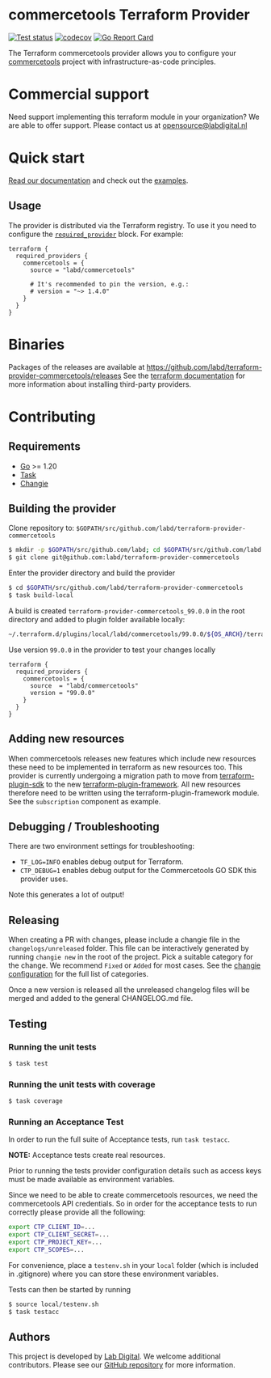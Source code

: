 # commercetools Terraform Provider

[![Test status](https://github.com/labd/terraform-provider-commercetools/workflows/Run%20Tests/badge.svg)](https://github.com/labd/terraform-provider-commercetools/actions?query=workflow%3A%22Run+Tests%22)
[![codecov](https://codecov.io/gh/LabD/terraform-provider-commercetools/branch/master/graph/badge.svg)](https://codecov.io/gh/LabD/terraform-provider-commercetools)
[![Go Report Card](https://goreportcard.com/badge/github.com/labd/terraform-provider-commercetools)](https://goreportcard.com/report/github.com/labd/terraform-provider-commercetools)

The Terraform commercetools provider allows you to configure
your [commercetools](https://commercetools.com/) project with
infrastructure-as-code principles.

# Commercial support

Need support implementing this terraform module in your organization? We are
able to offer support. Please contact us at opensource@labdigital.nl

# Quick start

[Read our documentation](https://registry.terraform.io/providers/labd/commercetools/latest/docs)
and check out the [examples](https://registry.terraform.io/providers/labd/commercetools/latest/docs/guides/extensions).

## Usage

The provider is distributed via the Terraform registry. To use it you need to configure
the [`required_provider`](https://www.terraform.io/language/providers/requirements#requiring-providers) block. For example:

```hcl
terraform {
  required_providers {
    commercetools = {
      source = "labd/commercetools"

      # It's recommended to pin the version, e.g.:
      # version = "~> 1.4.0"
    }
  }
}
```

# Binaries

Packages of the releases are available at
https://github.com/labd/terraform-provider-commercetools/releases See the
[terraform documentation](https://www.terraform.io/docs/configuration/providers.html#third-party-plugins)
for more information about installing third-party providers.

# Contributing

## Requirements

- [Go](https://golang.org/doc/install) >= 1.20
- [Task](https://taskfile.dev/installation/)
- [Changie](https://github.com/miniscruff/changie)

## Building the provider

Clone repository to: `$GOPATH/src/github.com/labd/terraform-provider-commercetools`

```sh
$ mkdir -p $GOPATH/src/github.com/labd; cd $GOPATH/src/github.com/labd
$ git clone git@github.com:labd/terraform-provider-commercetools
```

Enter the provider directory and build the provider

```sh
$ cd $GOPATH/src/github.com/labd/terraform-provider-commercetools
$ task build-local
```

A build is created `terraform-provider-commercetools_99.0.0` in the root directory and added to plugin folder available
locally:

```sh
~/.terraform.d/plugins/local/labd/commercetools/99.0.0/${OS_ARCH}/terraform-provider-commercetools_v99.0.0
```

Use version `99.0.0` in the provider to test your changes locally

```hcl
terraform {
  required_providers {
    commercetools = {
      source  = "labd/commercetools"
      version = "99.0.0"
    }
  }
}
```

## Adding new resources

When commercetools releases new features which include new resources these need to be implemented
in terraform as new resources too. This provider is currently undergoing a migration path to
move from [terraform-plugin-sdk](https://github.com/hashicorp/terraform-plugin-sdk/) to the new
[terraform-plugin-framework](https://github.com/hashicorp/terraform-plugin-framework/). All new
resources therefore need to be written using the terraform-plugin-framework module. See the
`subscription` component as example.

## Debugging / Troubleshooting

There are two environment settings for troubleshooting:

- `TF_LOG=INFO` enables debug output for Terraform.
- `CTP_DEBUG=1` enables debug output for the Commercetools GO SDK this provider uses.

Note this generates a lot of output!

## Releasing

When creating a PR with changes, please include a changie file in the `changelogs/unreleased` folder. This file can be
interactively generated by running `changie new` in the root of the project. Pick a suitable category for the change. We
recommend `Fixed` or `Added` for most cases. See the [changie configuration](./.changie.yaml) for the full list of
categories.

Once a new version is released all the unreleased changelog files will be merged and added to the general CHANGELOG.md file.

## Testing

### Running the unit tests

```sh
$ task test
```

### Running the unit tests with coverage

```sh
$ task coverage
```

### Running an Acceptance Test

In order to run the full suite of Acceptance tests, run `task testacc`.

**NOTE:** Acceptance tests create real resources.

Prior to running the tests provider configuration details such as access keys
must be made available as environment variables.

Since we need to be able to create commercetools resources, we need the
commercetools API credentials. So in order for the acceptance tests to run
correctly please provide all the following:

```sh
export CTP_CLIENT_ID=...
export CTP_CLIENT_SECRET=...
export CTP_PROJECT_KEY=...
export CTP_SCOPES=...
```

For convenience, place a `testenv.sh` in your `local` folder (which is
included in .gitignore) where you can store these environment variables.

Tests can then be started by running

```sh
$ source local/testenv.sh
$ task testacc
```

## Authors

This project is developed by [Lab Digital](https://www.labdigital.nl). We
welcome additional contributors. Please see our
[GitHub repository](https://github.com/labd/terraform-provider-commercetools)
for more information.
